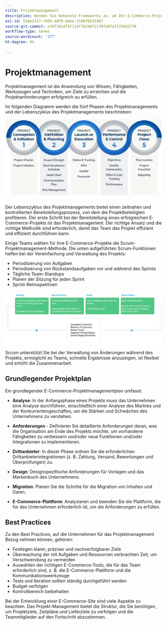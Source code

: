 ```yaml
---
title: Projektmanagement
description: Wenden Sie bekannte Frameworks an, um Ihr E-Commerce-Projekt zu verwalten.
exl-id: 514e2317-f409-4079-bdee-1596f6635467
source-git-commit: e76f101df47116f7b246f21f0fe0fa72769d2776
workflow-type: tm+mt
source-wordcount: '377'
ht-degree: 0%

---
```


# Projektmanagement

Projektmanagement ist die Anwendung von Wissen, Fähigkeiten, Werkzeugen und Techniken, um Ziele zu erreichen und die Projektanforderungen erfolgreich zu erfüllen.

Im folgenden Diagramm werden die fünf Phasen des Projektmanagements und der Lebenszyklus des Projektmanagements beschrieben:

![Lebenszyklusdiagramm der Projektverwaltung](../../assets/playbooks/project-management-lifecycle.png)

Der Lebenszyklus des Projektmanagements bietet einen zeitnahen und kontrollierten Bereitstellungsprozess, von dem die Projektbeteiligten profitieren. Der erste Schritt bei der Bereitstellung eines erfolgreichen E-Commerce-Projekts ist das Projektmanagement. Der richtige Ansatz und die richtige Methodik sind erforderlich, damit das Team das Projekt effizient und effizient durchführen kann.


Einige Teams wählen für ihre E-Commerce-Projekte die Scrum-Projektmanagement-Methode. Die unten aufgeführten Scrum-Funktionen helfen bei der Vereinfachung und Verwaltung des Projekts:

- Periodisierung von Aufgaben
- Periodisierung von Rückstandsaufgaben vor und während des Sprints
- Tägliche Team-Standups
- Planen der Sitzung für jeden Sprint
- Sprint-Retrospektiven

![Scrum Agile Lifecycle Diagramm](../../assets/playbooks/scrum-lifecycle.png)

Scrum unterstützt Sie bei der Verwaltung von Änderungen während des Projekts, ermöglicht es Teams, schnelle Ergebnisse anzuzeigen, ist flexibel und erhöht die Zusammenarbeit.

## Grundlegender Projektplan

Ein grundlegender E-Commerce-Projektmanagementplan umfasst:

- **Analyse**: In der Anfangsphase eines Projekts muss das Unternehmen eine Analyse durchführen, einschließlich einer Analyse des Marktes und der Konkurrentengeschäftes, um die Stärken und Schwächen des Unternehmens zu verstehen.

- **Anforderungen** - Definieren Sie detaillierte Anforderungen daran, was die Organisation am Ende des Projekts möchte, um vorhandene Fähigkeiten zu verbessern und/oder neue Funktionen und/oder Integrationen zu implementieren.

- **Drittanbieter**: In dieser Phase ordnen Sie die erforderlichen Drittanbieterintegrationen (z. B. Zahlung, Versand, Bewertungen und Überprüfungen) zu.

- **Design**: Designspezifische Anforderungen für Vorlagen und das Markenbuch des Unternehmens.

- **Migration**: Planen Sie die Schritte für die Migration von Inhalten und Daten.

- **E-Commerce-Plattform**: Analysieren und beenden Sie die Plattform, die für das Unternehmen erforderlich ist, um die Anforderungen zu erfüllen.

## Best Practices

Zu den Best Practices, auf die Unternehmen für das Projektmanagement Bezug nehmen können, gehören:

- Festlegen klarer, präziser und nachverfolgbarer Ziele
- Überwachung der mit Aufgaben und Ressourcen verbrachten Zeit, um Verschwendung zu vermeiden
- Auswählen der richtigen E-Commerce-Tools, die für das Team erforderlich sind, z. B. die E-Commerce-Plattform und die Kommunikationswerkzeuge
- Tests und Iteration sollten ständig durchgeführt werden
- Budget verfolgen
- Kontrollbereich beibehalten

Bei der Entwicklung einer E-Commerce-Site sind viele Aspekte zu beachten. Das Projekt-Management bietet die Struktur, die Sie benötigen, um Projektziele, Zeitpläne und Lieferziele zu verfolgen und die Teammitglieder auf den Fortschritt abzustimmen.

